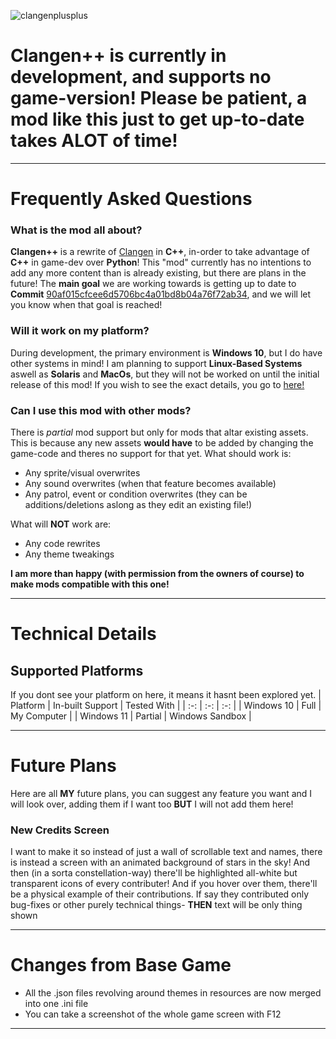 ![clangenplusplus](https://github.com/dnbow/ClangenPlusPlus/assets/111910170/5663bded-235d-494e-a034-9172e6c782cf)

# Clangen++ is currently in development, and supports no game-version! Please be patient, a mod like this just to get up-to-date takes ALOT of time!

*******************************************************************************

# Frequently Asked Questions

### What is the mod all about?

**Clangen++** is a rewrite of [Clangen](https://github.com/Thlumyn/clangen) in **C++**, in-order to take advantage of **C++** in game-dev over **Python**! This "mod" currently has no intentions to add any more content than is already existing, but there are plans in the future! The **main goal** we are working towards is getting up to date to **Commit** [90af015cfcee6d5706bc4a01bd8b04a76f72ab34](https://github.com/Thlumyn/clangen/commit/90af015cfcee6d5706bc4a01bd8b04a76f72ab34), and we will let you know when that goal is reached!

### Will it work on my platform?
During development, the primary environment is **Windows 10**, but I do have other systems in mind! I am planning to support **Linux-Based Systems** aswell as **Solaris** and **MacOs**, but they will not be worked on until the initial release of this mod!
If you wish to see the exact details, you go to [here!](#supported-platforms)
### Can I use this mod with other mods?
There is *partial* mod support but only for mods that altar existing assets. This is because any new assets **would have** to be added by changing the game-code and theres no support for that yet. What should work is:
- Any sprite/visual overwrites
- Any sound overwrites (when that feature becomes available)
- Any patrol, event or condition overwrites (they can be additions/deletions aslong as they edit an existing file!)

What will **NOT** work are:

- Any code rewrites
- Any theme tweakings

**I am more than happy (with permission from the owners of course) to make mods compatible with this one!**

-------------------------------------------------------------------------------

# Technical Details
## Supported Platforms
If you dont see your platform on here, it means it hasnt been explored yet.
| Platform      | In-built Support | Tested With     |
| :-:           | :-:              | :-:             |
| Windows 10    | Full             | My Computer     |
| Windows 11    | Partial          | Windows Sandbox |

-------------------------------------------------------------------------------

# Future Plans
Here are all **MY** future plans, you can suggest any feature you want and I will look over, adding them if I want too **BUT** I will not add them here!
### New Credits Screen
I want to make it so instead of just a wall of scrollable text and names, there is instead a screen with an animated background of stars in the sky! And then (in a sorta constellation-way) there'll be highlighted all-white but transparent icons of every contributer! And if you hover over them, there'll be a physical example of their contributions. If say they contributed only bug-fixes or other purely technical things- **THEN** text will be only thing shown


-------------------------------------------------------------------------------

# Changes from Base Game

- All the .json files revolving around themes in resources are now merged into one .ini file
- You can take a screenshot of the whole game screen with F12

_______________________________________________________________________________
